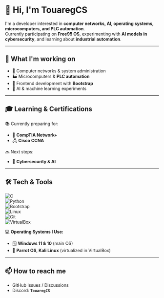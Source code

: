 
<!--
**TouaregCS/TouaregCS** is a ✨ _special_ ✨ repository because its `README.md` (this file) appears on your GitHub profile.

Here are some ideas to get you started:

- 🔭 I’m currently working on ...
- 🌱 I’m currently learning ...
- 👯 I’m looking to collaborate on ...
- 🤔 I’m looking for help with ...
- 💬 Ask me about ...
- 📫 How to reach me: ...
- 😄 Pronouns: ...
- ⚡ Fun fact: ...
-->
# 👋 Hi, I'm TouaregCS  

I'm a developer interested in **computer networks, AI, operating systems, microcomputers, and PLC automation**.  
Currently participating on **Free95 OS**, experimenting with **AI models in cybersecurity**, and learning about **industrial automation**.  

---

## 🚀 What I'm working on   

- 🔌 Computer networks & system administration  
- 🏭 Microcomputers & **PLC automation**  
- 🎨 Frontend development with **Bootstrap**
- 🤖 AI & machine learning experiments    

---

## 🎓 Learning & Certifications  
📚 Currently preparing for:  
- 🛜 **CompTIA Network+**  
- 🖧 **Cisco CCNA**  

🔜 Next steps:  
- 🔐 **Cybersecurity & AI**  

---

## 🛠 Tech & Tools  
![C](https://img.shields.io/badge/C-00599C?style=for-the-badge&logo=c&logoColor=white)  
![Python](https://img.shields.io/badge/Python-3776AB?style=for-the-badge&logo=python&logoColor=white)  
![Bootstrap](https://img.shields.io/badge/Bootstrap-7952B3?style=for-the-badge&logo=bootstrap&logoColor=white)  
![Linux](https://img.shields.io/badge/Linux-FCC624?style=for-the-badge&logo=linux&logoColor=black)  
![Git](https://img.shields.io/badge/Git-F05032?style=for-the-badge&logo=git&logoColor=white)  
![VirtualBox](https://img.shields.io/badge/VirtualBox-183A61?style=for-the-badge&logo=virtualbox&logoColor=white)  

💻 **Operating Systems I Use:**  
- 🪟 **Windows 11 & 10** (main OS)  
- 🐧 **Parrot OS, Kali Linux** (virtualized in VirtualBox)  

---

## 📫 How to reach me  
- GitHub Issues / Discussions  
- Discord: **```TouaregCS```**  
